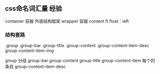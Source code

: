 ## css命名词汇量 经验

container 容器 外层结构框架
wrapper 容器 content
fl float：left



### 结构套路
.group
  .group-bar
    .group-title
  .group-content
    .group-content-item-desc
    group-content-item-img













group 分组
group-bar
group-content
group-title
group-content-item 每个的条目
group-content-item-desc